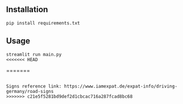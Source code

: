 
## Installation

```
pip install requirements.txt
```

## Usage

```
streamlit run main.py
<<<<<<< HEAD
```
=======
```

Signs reference link: https://www.iamexpat.de/expat-info/driving-germany/road-signs
>>>>>>> c21e5f5281bd9def2d1cbcac716a287fcad8bc68
